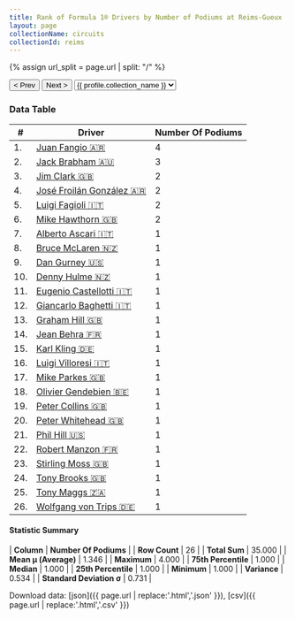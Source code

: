 ```yaml
---
title: Rank of Formula 1® Drivers by Number of Podiums at Reims-Gueux
layout: page
collectionName: circuits
collectionId: reims
---
```


{% assign url_split = page.url | split: "/" %}
<div id="collection-navigation">
<button onclick="selector.options[selector.selectedIndex-1].value && (window.location = selector.options[selector.selectedIndex-1].value);">&lt; Prev</button>
<button onclick="selector.options[selector.selectedIndex+1].value && (window.location = selector.options[selector.selectedIndex+1].value);">Next &gt;</button>
<select id="selector" onchange="this.options[this.selectedIndex].value && (window.location = this.options[this.selectedIndex].value);">
  {% for collectionId in site.data[page.collectionName].refs %}
    {% if collectionId == page.collectionId %}
      {% assign selected = "selected" %}
    {% else %}
      {% assign selected = "" %}
    {% endif %}
    {% assign profile = site.data[page.collectionName][collectionId].profile %}
    <option value="/f1/{{ page.collectionName }}/{{ collectionId }}/{{ url_split[4] }}" {{ selected }}>{{ profile.collection_name }}</option>
  {% endfor %}
</select>
</div>

<canvas id="chart" width="400" height="180"></canvas>
<script>
var data = {
    "datasets": [
        {
            "backgroundColor": [
                "#9C8E8D",
                "#9C8E8D",
                "#9C8E8D",
                "#9C8E8D",
                "#9C8E8D",
                "#9C8E8D",
                "#9C8E8D",
                "#9C8E8D",
                "#9C8E8D",
                "#9C8E8D",
                "#9C8E8D",
                "#9C8E8D",
                "#9C8E8D",
                "#9C8E8D",
                "#9C8E8D",
                "#9C8E8D",
                "#9C8E8D",
                "#9C8E8D",
                "#9C8E8D",
                "#9C8E8D",
                "#9C8E8D",
                "#9C8E8D",
                "#9C8E8D",
                "#9C8E8D",
                "#9C8E8D",
                "#9C8E8D"
            ],
            "borderColor": [
                "#1D181E",
                "#1D181E",
                "#1D181E",
                "#1D181E",
                "#1D181E",
                "#1D181E",
                "#1D181E",
                "#1D181E",
                "#1D181E",
                "#1D181E",
                "#1D181E",
                "#1D181E",
                "#1D181E",
                "#1D181E",
                "#1D181E",
                "#1D181E",
                "#1D181E",
                "#1D181E",
                "#1D181E",
                "#1D181E",
                "#1D181E",
                "#1D181E",
                "#1D181E",
                "#1D181E",
                "#1D181E",
                "#1D181E"
            ],
            "borderWidth": 1,
            "data": [
                4.0,
                3.0,
                2.0,
                2.0,
                2.0,
                2.0,
                1.0,
                1.0,
                1.0,
                1.0,
                1.0,
                1.0,
                1.0,
                1.0,
                1.0,
                1.0,
                1.0,
                1.0,
                1.0,
                1.0,
                1.0,
                1.0,
                1.0,
                1.0,
                1.0,
                1.0
            ],
            "label": "Number Of Podiums"
        }
    ],
    "labels": [
        "Juan Fangio",
        "Jack Brabham",
        "Jim Clark",
        "José Froilán González",
        "Luigi Fagioli",
        "Mike Hawthorn",
        "Alberto Ascari",
        "Bruce McLaren",
        "Dan Gurney",
        "Denny Hulme",
        "Eugenio Castellotti",
        "Giancarlo Baghetti",
        "Graham Hill",
        "Jean Behra",
        "Karl Kling",
        "Luigi Villoresi",
        "Mike Parkes",
        "Olivier Gendebien",
        "Peter Collins",
        "Peter Whitehead",
        "Phil Hill",
        "Robert Manzon",
        "Stirling Moss",
        "Tony Brooks",
        "Tony Maggs",
        "Wolfgang von Trips"
    ]
};
var options = {
  legend: {
    display: false
  },
  scales: {
    xAxes: [{
      ticks: {
        beginAtZero: true,
        maxRotation: 180,
        display: window.innerWidth > 800
      }
    }],
    yAxes: [{
      ticks: {
        beginAtZero: true
      }
    }]
  },
  onResize: function(chart, size) {
    chart.options.scales.xAxes[0].ticks.display = size.width > 800;
  }
};
var chart = new Chart("chart", {
    data: data,
    type: 'bar',
    options: options
});
</script>



### Data Table

| # | Driver | Number Of Podiums |
|--|--|--|
| 1. | [Juan Fangio 🇦🇷](/f1/drivers/fangio) | 4 |
| 2. | [Jack Brabham 🇦🇺](/f1/drivers/jack_brabham) | 3 |
| 3. | [Jim Clark 🇬🇧](/f1/drivers/clark) | 2 |
| 4. | [José Froilán González 🇦🇷](/f1/drivers/gonzalez) | 2 |
| 5. | [Luigi Fagioli 🇮🇹](/f1/drivers/fagioli) | 2 |
| 6. | [Mike Hawthorn 🇬🇧](/f1/drivers/hawthorn) | 2 |
| 7. | [Alberto Ascari 🇮🇹](/f1/drivers/ascari) | 1 |
| 8. | [Bruce McLaren 🇳🇿](/f1/drivers/mclaren) | 1 |
| 9. | [Dan Gurney 🇺🇸](/f1/drivers/gurney) | 1 |
| 10. | [Denny Hulme 🇳🇿](/f1/drivers/hulme) | 1 |
| 11. | [Eugenio Castellotti 🇮🇹](/f1/drivers/castellotti) | 1 |
| 12. | [Giancarlo Baghetti 🇮🇹](/f1/drivers/baghetti) | 1 |
| 13. | [Graham Hill 🇬🇧](/f1/drivers/hill) | 1 |
| 14. | [Jean Behra 🇫🇷](/f1/drivers/behra) | 1 |
| 15. | [Karl Kling 🇩🇪](/f1/drivers/kling) | 1 |
| 16. | [Luigi Villoresi 🇮🇹](/f1/drivers/villoresi) | 1 |
| 17. | [Mike Parkes 🇬🇧](/f1/drivers/parkes) | 1 |
| 18. | [Olivier Gendebien 🇧🇪](/f1/drivers/gendebien) | 1 |
| 19. | [Peter Collins 🇬🇧](/f1/drivers/collins) | 1 |
| 20. | [Peter Whitehead 🇬🇧](/f1/drivers/whitehead) | 1 |
| 21. | [Phil Hill 🇺🇸](/f1/drivers/phil_hill) | 1 |
| 22. | [Robert Manzon 🇫🇷](/f1/drivers/manzon) | 1 |
| 23. | [Stirling Moss 🇬🇧](/f1/drivers/moss) | 1 |
| 24. | [Tony Brooks 🇬🇧](/f1/drivers/brooks) | 1 |
| 25. | [Tony Maggs 🇿🇦](/f1/drivers/maggs) | 1 |
| 26. | [Wolfgang von Trips 🇩🇪](/f1/drivers/trips) | 1 |

#### Statistic Summary

| **Column** | **Number Of Podiums** |
| **Row Count** | 26 |
| **Total Sum** | 35.000 |
| **Mean μ (Average)** | 1.346 |
| **Maximum** | 4.000 |
| **75th Percentile** | 1.000 |
| **Median** | 1.000 |
| **25th Percentile** | 1.000 |
| **Minimum** | 1.000 |
| **Variance** | 0.534 |
| **Standard Deviation σ** | 0.731 |

Download data: [json]({{ page.url | replace:'.html','.json' }}), [csv]({{ page.url | replace:'.html','.csv' }})
